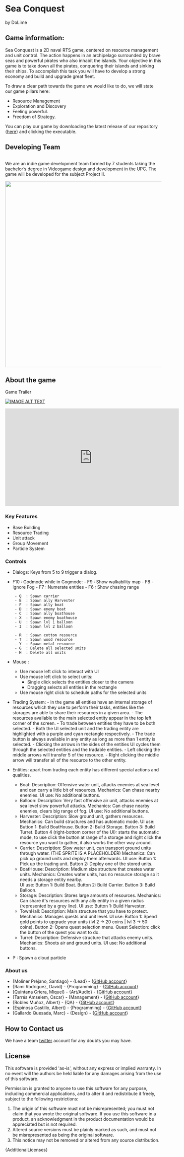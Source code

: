 # Sea Conquest
by DoLime



## Game information:

Sea Conquest is a 2D naval RTS game, centered on resource management and unit control. The action happens in an archipelago surrounded by brave seas and powerful pirates who also inhabit the islands. 
Your objective in this game is to take down all the pirates, conquering their islands and sinking their ships. To accomplish this task you will have to develop a strong economy and build and upgrade great fleet.

To draw a clear path towards the game we would like to do, we will state our game pillars here:

-   Resource Management
-   Exploration and Discovery
-   Feeling powerful.
-   Freedom of Strategy.

You can play our game by downloading the latest release of our repository {[here](https://github.com/Sanmopre/DOLIME-CORP-PROJECT-II/releases)} and clicking the executable.

## Developing Team

<p align="center">
  <img src="Docs/GDD%20Pictures/logo%20dolime.PNG" alt="" class="inline"/>
</p>

We are an indie game development team formed by 7 students taking the bachelor’s degree in Videogame design and development in the UPC. The game will be developed for the subject Project II.

<p align="center">
  <img src="https://github.com/Sanmopre/DOLIME-CORP-PROJECT-II/blob/master/Docs/GDD%20Pictures/Team_photo.png" width ="600">
</p>

## About the game

Game Trailer

[![IMAGE ALT TEXT](http://img.youtube.com/vi/UiBjzSkU5Vs/0.jpg)](http://www.youtube.com/watch?v==UiBjzSkU5Vs "Video Title")

<iframe width="560" height="315" src="https://www.youtube.com/watch?v=UiBjzSkU5Vs" frameborder="0" allow="accelerometer; autoplay; encrypted-media; gyroscope; picture-in-picture" allowfullscreen></iframe>

### Key Features

 - Base Building
 - Resource Trading
 - Unit attack
 - Group Movement
 - Particle System
 
### Controls

 - Dialogs: Keys from 5 to 9 trigger a dialog.

 - F10 : Godmode
	while in Gogmode:
		- F9 : Show walkability map
		- F8 : Ignore Fog
		- F7 : Numerate entities
		- F6 : Show chasing range

		- Q  : Spawn carrier
		- E  : Spawn ally Harvester
		- F  : Spawn ally boat 
		- D  : Spawn enemy boat
		- C  : Spawn ally boathouse
		- X  : Spawn enemy boathouse
		- U  : Spawn lvl 1 balloon
		- I  : Spawn lvl 2 balloon

		- R  : Spawn cotton resource
		- T  : Spawn wood resource
		- Y  : Spawn metal resource
		- G  : Delete all selected units
		- H  : Delete all units

  - Mouse : 
	- Use mouse left click to interact with UI
	- Use mouse left click to select units:
		- Single click selects the entities closer to the camera
		- Dragging selects all entities in the rectangle
	- Use mouse right click to schedule paths for the selected units

 - Trading System: - In the game all entities have an internal storage of resources which they use to perform their tasks, 
		     entities like the storages are able to share their resources in a given area. 
		   - The resources available to the main selected entity appear in the top left corner of the screen.
		   - To trade between entities they have to be both selected.
		   - Both the UI selected unit and the trading entity are highlighted with a purple and cyan rectangle 
		     respectively.
		   - The trade button is always available in any entity as long as more than 1 entity is selected.
		   - Clicking the arrows in the sides of the entities UI cycles them through the selected entities and the 
		     tradable entities.
		   - Left clicking the middle arrows will transfer 5 of the resource.
		   - Right clicking the middle arrow will transfer all of the resource to the other entity.

  - Entities: apart from trading each entity has different special actions and qualities.

	- Boat:
		Description: Offensive water unit, attacks enemies at sea level and can carry a little bit of resources.
		Mechanics: Can chase nearby enemies.
		UI use: No additional buttons. 
	- Balloon:
		Description: Very fast offensive air unit, attacks enemies at sea level slow powerfull attacks.
		Mechanics: Can chase nearby enemies, clears big range of fog.
		UI use: No additional buttons. 
	- Harvester:
		Description: Slow ground unit, gathers resources.
		Mechanics: Can build structures and has automatic mode.
		UI use:	
			Button 1: Build BoatHouse.
			Button 2: Build Storage.
			Button 3: Build Turret.
			Button 4 (right-bottom corner of the UI): starts the automatic mode, to use click the button 
				  at range of a storage and right click the resource you want to gather, it also
				  works the other way around.
	- Carrier:
		Description: Slow water unit, can transport ground units through water. (THE SPRITE IS A PLACEHOLDER)
		Mechanics: Can pick up ground units and deploy them afterwards.
		UI use:	
			Button 1: Pick up the trading unit.
			Button 2: Deploy one of the stored units.
	- BoatHouse:
		Description: Medium size structure that creates water units.
		Mechanics: Creates water units, has no resource storage so it needs a storage entity nearby. 	
		UI use:
			Button 1: Build Boat.
			Button 2: Build Carrier.
			Button 3: Build Balloon.
	- Storage:
		Description: Stores large amounts of resources.
		Mechanics: Can share it's resources with any ally entity in a given radius (represented by a grey line).
		UI use:
			Button 1: Build Harvester.
	- TownHall:
		Description: Main structure that you have to protect.
		Mechanics: Manages quests and unit level.
		UI use: 
			Button 1: Spend gold points to upgrade your units (lvl 2 -> 20 coins | lvl 3 -> 50 coins).
			Button 2: Opens quest selection menu.
			Quest Selection: click the button of the quest you want to do.
	- Turret:
		Description: Defensive structure that attacks enemy units.
		Mechanics: Shoots air and ground units.	
		UI use: No additional buttons. 	

  - P : Spawn a cloud particle

### About us
 - {Moliner Préjano, Santiago} - {Lead}        - {[GitHub account](https://github.com/Sanmopre)}
 - {Rami Rodríguez, David}     - {Programming} - {[GitHub account](https://github.com/Paideieitor)}
 - {Quintana Griera, Miquel}   - {Art/Audio}   - {[GitHub account](https://github.com/Leukino)}
 - {Tarrés Amselem, Oscar}     - {Management}  - {[GitHub account](https://github.com/oscarta3)}
 - {Robles Muñoz, Albert}      - {QA}          - {[GitHub account](https://github.com/Albertito029)}
 - {Espinosa Castillo, Albert} - {Programming} - {[GitHub account](https://github.com/albertec1)}
 - {Gallardo Quesada, Marc}    - {Design}      - {[GitHub account](https://github.com/Marchusky)}

## How to Contact us

We have a team [twitter](https://twitter.com/DoLime9) account for any doubts you may have.

## License

This software is provided 'as-is', without any express or implied
warranty.  In no event will the authors be held liable for any damages
arising from the use of this software.

Permission is granted to anyone to use this software for any purpose,
including commercial applications, and to alter it and redistribute it
freely, subject to the following restrictions:

1. The origin of this software must not be misrepresented; you must not
   claim that you wrote the original software. If you use this software
   in a product, an acknowledgment in the product documentation would be
   appreciated but is not required.
2. Altered source versions must be plainly marked as such, and must not be
   misrepresented as being the original software.
3. This notice may not be removed or altered from any source distribution.

{AdditionalLicenses}
